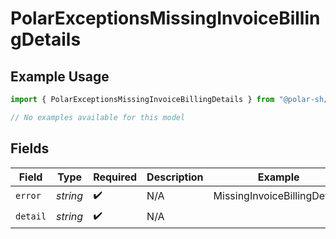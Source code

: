# PolarExceptionsMissingInvoiceBillingDetails

## Example Usage

```typescript
import { PolarExceptionsMissingInvoiceBillingDetails } from "@polar-sh/sdk/models/errors/polarexceptionsmissinginvoicebillingdetails.js";

// No examples available for this model
```

## Fields

| Field                        | Type                         | Required                     | Description                  | Example                      |
| ---------------------------- | ---------------------------- | ---------------------------- | ---------------------------- | ---------------------------- |
| `error`                      | *string*                     | :heavy_check_mark:           | N/A                          | MissingInvoiceBillingDetails |
| `detail`                     | *string*                     | :heavy_check_mark:           | N/A                          |                              |